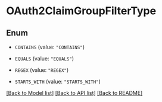 # OAuth2ClaimGroupFilterType

## Enum


* `CONTAINS` (value: `"CONTAINS"`)

* `EQUALS` (value: `"EQUALS"`)

* `REGEX` (value: `"REGEX"`)

* `STARTS_WITH` (value: `"STARTS_WITH"`)


[[Back to Model list]](../README.md#documentation-for-models) [[Back to API list]](../README.md#documentation-for-api-endpoints) [[Back to README]](../README.md)


